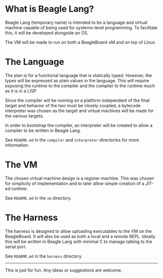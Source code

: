What is Beagle Lang?
====================

Beagle Lang (temporary name) is intended to be a language and virtual machine 
capable of being used for systems-level programming. To facilitate this, it
will be developed alongside an OS.

The VM will be made to run on both a BeagleBoard-xM and on top of Linux.

The Language
============

The plan is for a functional language that is statically typed. However, the
types will be expressed as plain values in the language. This will require
exposing the runtime to the compiler and the compiler to the runtime much as it
is in a LISP.

Since the compiler will be running on a platform independent of the final
target and behavior of the two must be closely coupled, a bytecode interpreter
was chosen as the target and virtual machines will be made for the various
targets.

In order to bootstrap the compiler, an interpreter will be created to allow a
compiler to be written in Beagle Lang.

See `README.md` in the `compiler` and `interpreter` directories for more
information.

The VM
======

The chosen virtual machine design is a register machine. This was chosen for
simplicity of implementation and to later allow simple creation of a JIT-ed
runtime.

See `README.md` in the `vm` directory.

The Harness
===========

The harness is designed to allow uploading executables to the VM on the
BeagleBoard. It will also be used as both a local and a remote REPL. Ideally 
this will be written in Beagle Lang with minimal C to manage talking to the
serial port. 

See `README.md` in the `harness` directory.

-----

This is just for fun. Any ideas or suggestions are welcome.
